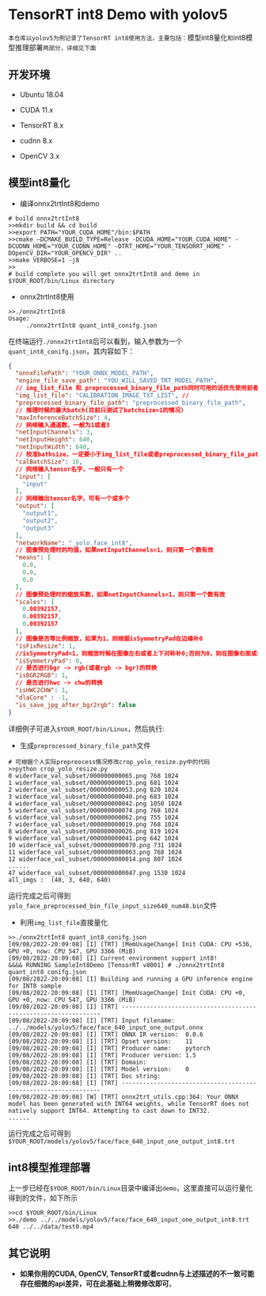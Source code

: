 # TensorRT int8 Demo with yolov5

`本仓库以yolov5为例记录了TensorRT int8使用方法，主要包括：`模型int8量化`和`int8模型推理部署`两部分，详细见下面`

## 开发环境

- Ubuntu 18.04

- CUDA 11.x

- TensorRT 8.x

- cudnn  8.x

- OpenCV 3.x

## 模型int8量化

- 编译onnx2trtInt8和demo

```shell
# build onnx2trtInt8 
>>mkdir build && cd build
>>export PATH="YOUR_CUDA_HOME"/bin:$PATH
>>cmake —DCMAKE_BUILD_TYPE=Release -DCUDA_HOME="YOUR_CUDA_HOME" -DCUDNN_HOME="YOUR_CUDNN_HOME" -DTRT_HOME="YOUR_TENSORRT_HOME" -DOpenCV_DIR="YOUR_OPENCV_DIR" ..
>>make VERBOSE=1 -j8 
>>
# build complete you will get onnx2trtInt8 and demo in $YOUR_ROOT/bin/Linux directory
```
- onnx2trtInt8使用

```
>>./onnx2trtInt8
Usage:
	 ./onnx2trtInt8 quant_int8_conifg.json
```

在终端运行`./onnx2trtInt8`后可以看到，输入参数为一个`quant_int8_conifg.json`，其内容如下：

```json
{
  "onnxFilePath": "YOUR_ONNX_MODEL_PATH",
  "engine_file_save_path": "YOU_WILL_SAVED_TRT_MODEL_PATH",
  // img_list_file 和 preprocessed_binary_file_path同时可用的话优先使用前者.
  "img_list_file": "CALIBRATION_IMAGE_TXT_LIST", //
  "preprocessed_binary_file_path": "preprocessed_binary_file_path",  
  // 推理时候的最大batch(目前只测试了batchsize=1的情况)
  "maxInferenceBatchSize": 4, 
  // 网络输入通道数，一般为1或者3
  "netInputChannels": 3, 
  "netInputHeight": 640, 
  "netInputWidth": 640,
  // 校准bathsize，一定要小于img_list_file或者preprocessed_binary_file_path中的图像数量
  "calBatchSize": 16,  
  // 网络输入tensor名字，一般只有一个
  "input": [           
    "input"
  ],
  // 网络输出tensor名字，可有一个或多个
  "output": [          
    "output1",
    "output2",
    "output3"
  ],
  "networkName": "_yolo_face_int8",
  // 图像预处理时的均值，如果netInputChannels=1，则只第一个数有效
  "means": [    
    0.0,
    0.0,
    0.0
  ],
  // 图像预处理时的缩放系数，如果netInputChannels=1，则只第一个数有效
  "scales": [  
    0.00392157,
    0.00392157,
    0.00392157
  ],
  // 图像是否等比例缩放，如果为1，则根据isSymmetryPad在边缘补0
  "isFixResize": 1, 
  //isSymmetryPad=1，则缩放时候在图像左右或者上下对称补0;否则为0，则在图像右面或者下面补0
  "isSymmetryPad": 0, 
  // 是否进行bgr -> rgb(或者rgb -> bgr)的转换
  "isBGR2RGB": 1,
  // 是否进行hwc -> chw的转换
  "isHWC2CHW": 1,
  "dlaCore" : -1,  
  "is_save_jpg_after_bgr2rgb": false
}
```

详细例子可进入`$YOUR_ROOT/bin/Linux`，然后执行:

- 生成`preprocessed_binary_file_path`文件

```shell
# 可根据个人实际prepreocess情况修改crop_yolo_resize.py中的代码
>>python crop_yolo_resize.py
0 widerface_val_subset/000000000065.png 768 1024
1 widerface_val_subset/000000000015.png 681 1024
2 widerface_val_subset/000000000053.png 820 1024
3 widerface_val_subset/000000000040.png 683 1024
4 widerface_val_subset/000000000042.png 1050 1024
5 widerface_val_subset/000000000074.png 768 1024
6 widerface_val_subset/000000000062.png 755 1024
7 widerface_val_subset/000000000019.png 768 1024
8 widerface_val_subset/000000000026.png 819 1024
9 widerface_val_subset/000000000041.png 642 1024
10 widerface_val_subset/000000000070.png 731 1024
11 widerface_val_subset/000000000063.png 768 1024
12 widerface_val_subset/000000000014.png 807 1024
......
47 widerface_val_subset/000000000047.png 1530 1024
all_imgs :  (48, 3, 640, 640)
```

运行完成之后可得到`yolo_face_preprocessed_bin_file_input_size640_num48.bin`文件

- 利用`img_list_file`直接量化

```shell
>>./onnx2trtInt8 quant_int8_conifg.json 
[09/08/2022-20:09:08] [I] [TRT] [MemUsageChange] Init CUDA: CPU +536, GPU +0, now: CPU 547, GPU 3366 (MiB)
[09/08/2022-20:09:08] [I] Current environment support int8!
&&&& RUNNING SampleInt8Demo [TensorRT v8001] # ./onnx2trtInt8 quant_int8_conifg.json
[09/08/2022-20:09:08] [I] Building and running a GPU inference engine for INT8 sample
[09/08/2022-20:09:08] [I] [TRT] [MemUsageChange] Init CUDA: CPU +0, GPU +0, now: CPU 547, GPU 3366 (MiB)
[09/08/2022-20:09:08] [I] [TRT] ----------------------------------------------------------------
[09/08/2022-20:09:08] [I] [TRT] Input filename:   ../../models/yolov5/face/face_640_input_one_output.onnx
[09/08/2022-20:09:08] [I] [TRT] ONNX IR version:  0.0.6
[09/08/2022-20:09:08] [I] [TRT] Opset version:    11
[09/08/2022-20:09:08] [I] [TRT] Producer name:    pytorch
[09/08/2022-20:09:08] [I] [TRT] Producer version: 1.5
[09/08/2022-20:09:08] [I] [TRT] Domain:           
[09/08/2022-20:09:08] [I] [TRT] Model version:    0
[09/08/2022-20:09:08] [I] [TRT] Doc string:       
[09/08/2022-20:09:08] [I] [TRT] ----------------------------------------------------------------
[09/08/2022-20:09:08] [W] [TRT] onnx2trt_utils.cpp:364: Your ONNX model has been generated with INT64 weights, while TensorRT does not natively support INT64. Attempting to cast down to INT32.
......
```

运行完成之后可得到`$YOUR_ROOT/models/yolov5/face/face_640_input_one_output_int8.trt`


## int8模型推理部署

上一步已经在`$YOUR_ROOT/bin/Linux`目录中编译出`demo`，这里直接可以运行量化得到的文件，如下所示

```shell
>>cd $YOUR_ROOT/bin/Linux
>>./demo ../../models/yolov5/face/face_640_input_one_output_int8.trt  640 ../../data/test0.mp4
```

## 其它说明

- **如果你用的CUDA, OpenCV, TensorRT或者cudnn与上述描述的不一致可能存在细微的api差异，可在此基础上稍微修改即可**。